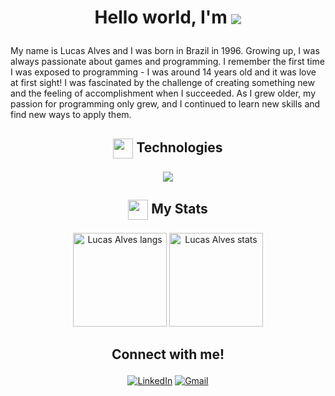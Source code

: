 # <p align="center">Hello world, I'm <img align="center" src="https://readme-typing-svg.demolab.com?font=Mona+Sans&size=32&pause=2000&vCenter=true&color=FFFFFF&repeat=true&width=200&lines=Groot...;Lucas!"/></p></div>

My name is Lucas Alves and I was born in Brazil in 1996.
Growing up, I was always passionate about games and programming. I remember the first time I was exposed to programming - I was around 14 years old and it was love at first sight! I was fascinated by the challenge of creating something new and the feeling of accomplishment when I succeeded. As I grew older, my passion for programming only grew, and I continued to learn new skills and find new ways to apply them.


## <p align="center"><img align="center" src="https://media2.giphy.com/media/QssGEmpkyEOhBCb7e1/giphy.gif?cid=ecf05e47a0n3gi1bfqntqmob8g9aid1oyj2wr3ds3mg700bl&rid=giphy.gif" width=32px>&nbsp;Technologies</p>
<p align="center">
  <a href="https://skillicons.dev">
    <img src="https://skillicons.dev/icons?i=py,js,cs,html,css,django,react,jquery,flutter,electron,postgres,docker" />
  </a>
</p>

## <p align="center"><img align="center" src="https://media.giphy.com/media/cj87CxfRtrUifF3Ryk/giphy.gif" width="32">&nbsp;My Stats</p>
<div align="center"><div align="center">
  <img height="150em" src="https://github-readme-stats.vercel.app/api/top-langs/?username=123f0ur5&exclude_repo=CCHindi&langs_count=8&layout=compact&show_icon=true&title_color=fff&icon_color=79ff97&text_color=9f9f9f&bg_color=151515" alt="Lucas Alves langs"/>
  <img height="150em" src="https://github-readme-stats.vercel.app/api/?username=123f0ur5&show_icons=true&hide=stars&title_color=fff&icon_color=79ff97&text_color=9f9f9f&bg_color=151515" alt="Lucas Alves stats"/>
</div></div>


## <p align="center">Connect with me!</p>
<p align="center">
  <a href="https://www.linkedin.com/in/lass123four5/" target="_blank"><img src="https://img.icons8.com/plasticine/50/000000/linkedin.png" alt="LinkedIn"/></a>
  <a href="https://mail.google.com/mail/u/0/?to=lucas.123four5@gmail.com&su=Hello&fs=1&tf=cm" target="_blank"><img               src="https://img.icons8.com/plasticine/50/000000/gmail.png" alt="Gmail"/></a>
</p>
